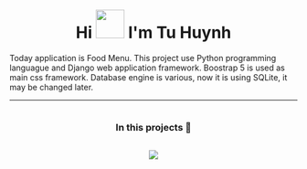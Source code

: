 <!--- title -->
<h1 align="center">Hi <img src="https://media.giphy.com/media/l1J9tiMFKV8R31J9m/giphy.gif" width="50px" style=""> I'm Tu Huynh</h1>
<!--- introduction -->
<p>Today application is Food Menu. This project use Python programming languague and Django web application framework. Boostrap 5 is used as main css framework. Database engine is various, now it is using SQLite, it may be changed later.</p>

<!--h1 without bottom border-->
<hr>
<div align="center">
    <h3 style="display: inline-block;">In this projects 👾</h3>
</div>
<!--tech stack icons-->
<p align="center">
  <a href="https://skillicons.dev">
    <img src="https://skillicons.dev/icons?i=python,django,bootstrap,sqlite&perline=10" />
  </a>
</p>